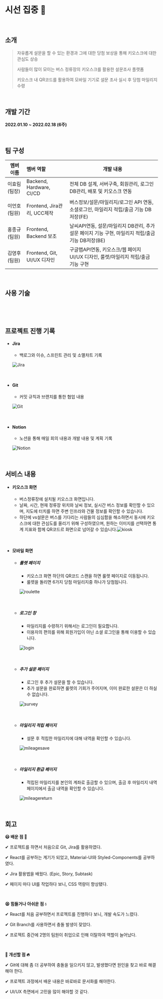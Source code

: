 

# 시선 집중 📲

&nbsp;

## 소개 

> 자유롭게 설문을 할 수 있는 환경과 그에 대한 당첨 보상을 통해 키오스크에 대한 관심도 상승
>
> 사람들이 많이 모이는 버스 정류장의 키오스크를 활용한 설문조사 플랫폼
>
> 키오스크 내 QR코드를 활용하여 모바일 기기로 설문 조사 실시 후 당첨 마일리지 수령

&nbsp;



## 개발 기간

**2022.01.10 ~ 2022.02.18 (6주)**

&nbsp;



## 팀 구성  

| 멤버 이름     | 멤버 역할                   | 개발 내용                                                    |
| ------------- | :-------------------------- | ------------------------------------------------------------ |
| 이효림 (팀장) | Backend, Hardware, CI/CD    | 전체 DB 설계, 서버구축, 회원관리, 로그인 DB관리, 배포 및 키오스크 연동 |
| 이언호 (팀원) | Frontend, Jira관리, UCC제작 | 버스정보/설문/마일리지/로그인 API 연동, 소셜로그인, 마일리지 적립/출금 기능 DB저장(FE) |
| 홍종규 (팀원) | Frontend, Backend 보조      | 날씨API연동, 설문/마일리지 DB관리, 추가설문 페이지 기능 구현, 마일리지 적립/출금 기능 DB저장(BE) |
| 김영후 (팀원) | Frontend, Git, UI/UX 디자인 | 구글맵API연동, 키오스크/웹 페이지 UI/UX 디자인, 룰렛/마일리지 적립/출금 기능 구현 |

&nbsp;



## 사용 기술 

<img src="https://img.shields.io/badge/Backend-Node.js-yellowgreen" alt="">&nbsp;<img src="https://img.shields.io/badge/Framework-Express-lightgrey" alt="">&nbsp;<img src="https://img.shields.io/badge/Database-MariaDB-brown" alt="">&nbsp;<img src="https://img.shields.io/badge/Library-React-blue" alt="">&nbsp;<img src="https://img.shields.io/badge/Framework-MaterialUI-blue" alt="">&nbsp;<img src="https://img.shields.io/badge/Framework-Styled_Components-yellow" alt="">&nbsp;<img src="https://img.shields.io/badge/Hardware-RaspberryPi-red" alt="">

&nbsp;



## 프로젝트 진행 기록 

- #### Jira

  - 백로그와 이슈, 스프린트 관리 및 소멸차트 기록

  ![Jira](README.assets/Jira.png)

  &nbsp;

- #### Git

  - 커밋 규칙과 브랜치를 통한 협업 내용 

  ![Git](README.assets/Git.png)

  &nbsp;

- #### Notion

  - 노션을 통해 매일 회의 내용과 개발 내용 및 계획 기록

  ![Notion](README.assets/Notion.png)

&nbsp;

## 서비스 내용 

- #### 키오스크 화면
  
  - 버스정류장에 설치될 키오스크 화면입니다.
  - 날짜, 시간, 현재 정류장 위치와 날씨 정보, 실시간 버스 정보를 확인할 수 있으며, 지도에 터치를 하면 주변 인프라와 건물 정보를 확인할 수 있습니다.
  - 하단에 vs설문은 버스를 기다리는 사람들의 심심함을 해소하면서 동시에 키오스크에 대한 관심도를 올리기 위해 구성하였으며, 원하는 이미지를 선택하면 통계 지표와 함께 QR코드르 화면으로 넘어갈 수 있습니다.![kiosk](README.assets/kiosk-16453457003401.png)

&nbsp;

- #### 모바일 화면

  - ##### 룰렛 페이지

    - 키오스크 화면 하단의 QR코드 스캔을 하면 룰렛 페이지로 이동됩니다.
    - 룰렛을 돌리면 6가지 당첨 마일리지중 하나가 당첨됩니다.
  
    ![roulette](README.assets/roulette-16453506849781.gif)
  
    &nbsp;
  
  - ##### 로그인 창
  
    - 마일리지를 수령하기 위해서는 로그인이 필요합니다.
    - 이용자의 편의를 위해 회원가입이 아닌 소셜 로그인을 통해 이용할 수 있습니다.

    ![login](README.assets/login-16453507156372.gif)

  &nbsp;

  - ##### 추가 설문 페이지
  
    - 로그인 후 추가 설문을 할 수 있습니다.
    - 추가 설문을 완료하면 룰렛의 기회가 주어지며, 이미 완료한 설문은 더 하실 수 없습니다.
  
    ![survey](README.assets/survey-16453507608243.gif)
  
  &nbsp;
  
  - ##### 마일리지 적립 페이지
  
    - 설문 후 적립한 마일리지에 대해 내역을 확인할 수 있습니다.
  
    ![mileagesave](README.assets/mileagesave.gif)
  
  &nbsp;
  
  - ##### 마일리지 환급 페이지
  
    - 적립된 마일리지를 본인의 계좌로 출금할 수 있으며, 출금 후 마일리지 내역 페이지에서 출금 내역을 확인할 수 있습니다.
  
    ![mileagereturn](README.assets/mileagereturn.gif)

&nbsp;



## 회고 

**😃 배운 점 🧡**

✔ 프로젝트를 하면서 처음으로 Git, Jira를 활용하였다.

✔ React를 공부하는 계기가 되었고, Material-UI와 Styled-Components를 공부하였다.

✔ Jira 활용법을 배웠다. (Epic, Story, Subtask)

✔ 페이지 마다 UI를 작업하다 보니, CSS 역량이 향상됐다.

&nbsp;

**😫 힘들거나 아쉬운 점 💧**

✔ React를 처음 공부하면서 프로젝트를 진행하다 보니, 개발 속도가 느렸다.

✔ Git Branch를 사용하면서 충돌 발생이 잦았다.

✔ 프로젝트 중간에 2명의 팀원이 취업으로 인해 이탈하여 역할이 늘어났다. 

&nbsp;

**🤔 개선할 점 🔥**

✔ Git에 대해 좀 더 공부하여 충돌을 일으키지 않고, 발생했다면 원인을 찾고 바로 해결해야 한다.

✔ 프로젝트 과정에서 배운 내용은 바로바로 문서화를 해야한다.

✔ UI/UX 측면에서 고민을 많이 해야할 것 같다.

&nbsp;
